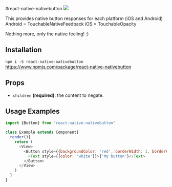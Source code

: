 #react-native-nativebutton ![](https://img.shields.io/npm/v/react-native-nativebutton.svg)

This provides native button responses for each platform (iOS and Android)
Android = TouchableNativeFeedback
iOS = TouchableOpacity

Nothing more, only the native feeling! :)


## Installation
```npm i -S react-native-nativebutton``` https://www.npmjs.com/package/react-native-nativebutton


## Props
- `children` **(required)**: the content to negate.

## Usage Examples

```js
import {Button} from "react-native-nativebutton"

class Example extends Component{
  render(){
    return (
      <View>
        <Button style={{backgroundColor: 'red', borderWidth: 1, borderRadius: 5, borderColor: 'blue'}}>
          <Text style={{color: 'white'}}>{'My button'}</Text>
        </Button>
      </View>
    )    
  }
}

```
